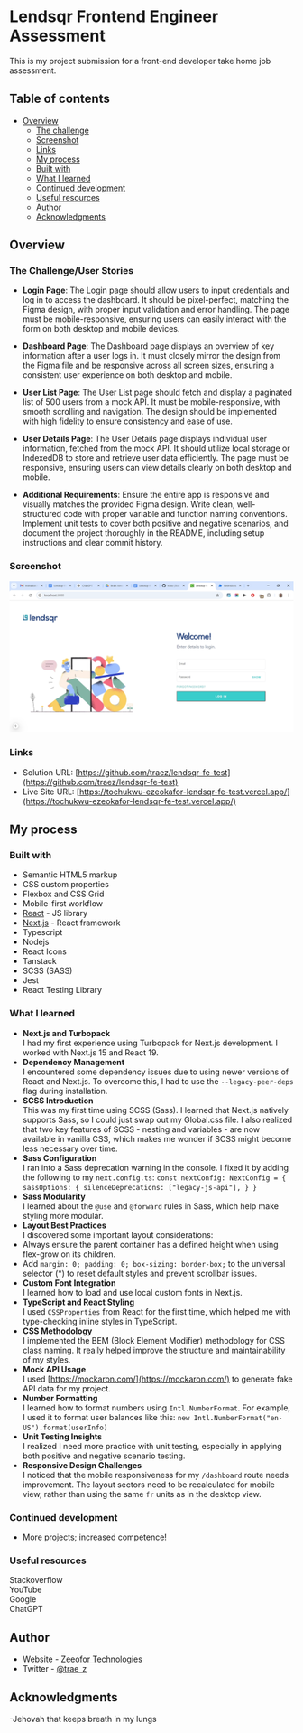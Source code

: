 # Lendsqr Frontend Engineer Assessment

This is my project submission for a front-end developer take home job assessment.

## Table of contents

- [Overview](#overview)
  - [The challenge](#the-challenge)
  - [Screenshot](#screenshot)
  - [Links](#links)
  - [My process](#my-process)
  - [Built with](#built-with)
  - [What I learned](#what-i-learned)
  - [Continued development](#continued-development)
  - [Useful resources](#useful-resources)
  - [Author](#author)
  - [Acknowledgments](#acknowledgments)

## Overview

### The Challenge/User Stories

- **Login Page**:
The Login page should allow users to input credentials and log in to access the dashboard. It should be pixel-perfect, matching the Figma design, with proper input validation and error handling. The page must be mobile-responsive, ensuring users can easily interact with the form on both desktop and mobile devices.  

- **Dashboard Page**:
The Dashboard page displays an overview of key information after a user logs in. It must closely mirror the design from the Figma file and be responsive across all screen sizes, ensuring a consistent user experience on both desktop and mobile.  

- **User List Page**:
The User List page should fetch and display a paginated list of 500 users from a mock API. It must be mobile-responsive, with smooth scrolling and navigation. The design should be implemented with high fidelity to ensure consistency and ease of use.  

- **User Details Page**:
The User Details page displays individual user information, fetched from the mock API. It should utilize local storage or IndexedDB to store and retrieve user data efficiently. The page must be responsive, ensuring users can view details clearly on both desktop and mobile.  

- **Additional Requirements**:
Ensure the entire app is responsive and visually matches the provided Figma design. Write clean, well-structured code with proper variable and function naming conventions. Implement unit tests to cover both positive and negative scenarios, and document the project thoroughly in the README, including setup instructions and clear commit history.  

### Screenshot

![](/public/screenshot-desktopnew.png)

### Links

- Solution URL: [https://github.com/traez/lendsqr-fe-test](https://github.com/traez/lendsqr-fe-test)
- Live Site URL: [https://tochukwu-ezeokafor-lendsqr-fe-test.vercel.app/](https://tochukwu-ezeokafor-lendsqr-fe-test.vercel.app/)

## My process

### Built with

- Semantic HTML5 markup
- CSS custom properties
- Flexbox and CSS Grid
- Mobile-first workflow
- [React](https://reactjs.org/) - JS library
- [Next.js](https://nextjs.org/) - React framework
- Typescript
- Nodejs      
- React Icons  
- Tanstack       
- SCSS (SASS)  
- Jest  
- React Testing Library      

### What I learned
   
- **Next.js and Turbopack**  
I had my first experience using Turbopack for Next.js development. I worked with Next.js 15 and React 19.     
- **Dependency Management**  
I encountered some dependency issues due to using newer versions of React and Next.js. To overcome this, I had to use the `--legacy-peer-deps` flag during installation.   
- **SCSS Introduction**  
This was my first time using SCSS (Sass). I learned that Next.js natively supports Sass, so I could just swap out my Global.css file. I also realized that two key features of SCSS - nesting and variables - are now available in vanilla CSS, which makes me wonder if SCSS might become less necessary over time.  
- **Sass Configuration**  
I ran into a Sass deprecation warning in the console. I fixed it by adding the following to my `next.config.ts`:
`const nextConfig: NextConfig = {
  sassOptions: {
    silenceDeprecations: ["legacy-js-api"],
  }
}  `
- **Sass Modularity**  
I learned about the `@use` and `@forward` rules in Sass, which help make styling more modular.   
- **Layout Best Practices**  
I discovered some important layout considerations:
- Always ensure the parent container has a defined height when using flex-grow on its children.
- Add `margin: 0; padding: 0; box-sizing: border-box;` to the universal selector (*) to reset default styles and prevent scrollbar issues.   
- **Custom Font Integration**  
I learned how to load and use local custom fonts in Next.js.   
- **TypeScript and React Styling**  
I used `CSSProperties` from React for the first time, which helped me with type-checking inline styles in TypeScript.   
- **CSS Methodology**  
I implemented the BEM (Block Element Modifier) methodology for CSS class naming. It really helped improve the structure and maintainability of my styles.   
- **Mock API Usage**  
I used [https://mockaron.com/](https://mockaron.com/) to generate fake API data for my project.   
- **Number Formatting**  
I learned how to format numbers using `Intl.NumberFormat`. For example, I used it to format user balances like this:
`new Intl.NumberFormat("en-US").format(userInfo) `  
- **Unit Testing Insights**  
I realized I need more practice with unit testing, especially in applying both positive and negative scenario testing.   
- **Responsive Design Challenges**  
I noticed that the mobile responsiveness for my `/dashboard` route needs improvement. The layout sectors need to be recalculated for mobile view, rather than using the same `fr` units as in the desktop view.   

### Continued development

- More projects; increased competence!

### Useful resources

Stackoverflow  
YouTube  
Google  
ChatGPT

## Author

- Website - [Zeeofor Technologies](https://zeeofortech.vercel.app/)
- Twitter - [@trae_z](https://twitter.com/trae_z)

## Acknowledgments

-Jehovah that keeps breath in my lungs
